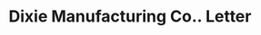 ---
doi: 10.7916/D8TM8P91
date_other: unknown
date_other_textual: unknown
form: correspondence
genre:
- Letters (correspondence)
name:
- Dixie Manufacturing Co.
object_in_context_url: https://biggert.cul.columbia.edu/items/view/ave_biggert_01733
subject_hierarchical_geographic:
- Union City, Georgia, United States
subject_name:
- Dixie Manufacturing Co.
title: Dixie Manufacturing Co.. Letter
sort_title: Dixie Manufacturing Co.. Letter
call_number: ave_biggert_01733
coordinates:
- 33.57833333333333,-84.54333333333334
pid: ave_biggert_01733
identifiers: ave_biggert_01733
thumbnail: https://derivativo-3.library.columbia.edu/iiif/2/ldpd:490846/full/!256,256/0/native.jpg
permalink: "/biggert/ave_biggert_01733/"
layout: iiif-image-page
---